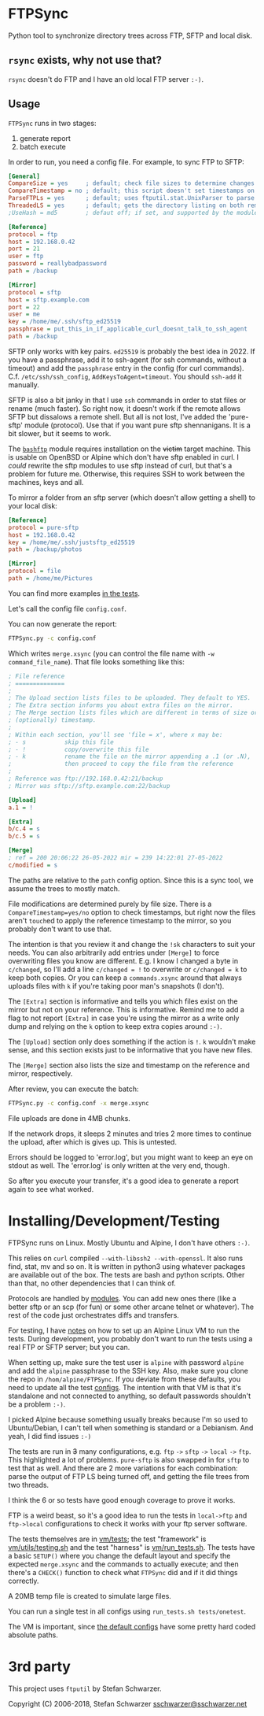 FTPSync
=======

Python tool to synchronize directory trees across FTP, SFTP and local disk.

## `rsync` exists, why not use that?

`rsync` doesn't do FTP and I have an old local FTP server `:-)`.

Usage
-----

`FTPSync` runs in two stages:

1. generate report
2. batch execute

In order to run, you need a config file. For example, to sync FTP to SFTP:

```ini
[General]
CompareSize = yes     ; default; check file sizes to determine changes
CompareTimestamp = no ; default; this script doesn't set timestamps on the remote, so it's more of a FIXME
ParseFTPLs = yes      ; default; uses ftputil.stat.UnixParser to parse the output of ftp/pure-sftp list to determine sz and tm
ThreadedLS = yes      ; default; gets the directory listing on both remotes using threads
;UseHash = md5        ; defaut off; if set, and supported by the module, it will compute a checksum using the specified algorithm, e.g. md5

[Reference]
protocol = ftp
host = 192.168.0.42
port = 21
user = ftp
password = reallybadpassword
path = /backup

[Mirror]
protocol = sftp
host = sftp.example.com
port = 22
user = me
key = /home/me/.ssh/sftp_ed25519
passphrase = put_this_in_if_applicable_curl_doesnt_talk_to_ssh_agent
path = /backup
```

SFTP only works with key pairs. `ed25519` is probably the best idea in 2022. If you have a passphrase, add it to ssh-agent (for ssh commands, without a timeout) and add the `passphrase` entry in the config (for curl commands). C.f. `/etc/ssh/ssh_config`, `AddKeysToAgent=timeout`. You should `ssh-add` it manually.

SFTP is also a bit janky in that I use `ssh` commands in order to stat files or rename (much faster). So right now, it doesn't work if the remote allows SFTP but dissalows a remote shell. But all is not lost, I've added the 'pure-sftp' module (protocol). Use that if you want pure sftp shennanigans. It is a bit slower, but it seems to work.

The [`bashftp`](https://github.com/alzwded/bashftp) module requires installation on the ~~victim~~ target machine. This is usable on OpenBSD or Alpine which don't have sftp enabled in curl. I *could* rewrite the sftp modules to use sftp instead of curl, but that's a problem for future me. Otherwise, this requires SSH to work between the machines, keys and all.

To mirror a folder from an sftp server (which doesn't allow getting a shell) to your local disk:

```ini
[Reference]
protocol = pure-sftp
host = 192.168.0.42
key = /home/me/.ssh/justsftp_ed25519
path = /backup/photos

[Mirror]
protocol = file
path = /home/me/Pictures
```

You can find more examples [in the tests](./vm/confs).

Let's call the config file `config.conf`.

You can now generate the report:

```sh
FTPSync.py -c config.conf
```

Which writes `merge.xsync` (you can control the file name with `-w command_file_name`). That file looks something like this:

```ini
; File reference
; ==============
;
; The Upload section lists files to be uploaded. They default to YES.
; The Extra section informs you about extra files on the mirror.
; The Merge section lists files which are different in terms of size or
; (optionally) timestamp.
;
; Within each section, you'll see 'file = x', where x may be:
; - s           skip this file
; - !           copy/overwrite this file
; - k           rename the file on the mirror appending a .1 (or .N),
;               then proceed to copy the file from the reference
;
; Reference was ftp://192.168.0.42:21/backup
; Mirror was sftp://sftp.example.com:22/backup

[Upload]
a.1 = !

[Extra]
b/c.4 = s
b/c.5 = s

[Merge]
; ref = 200 20:06:22 26-05-2022 mir = 239 14:22:01 27-05-2022
c/modified = s
```

The paths are relative to the `path` config option. Since this is a sync tool, we assume the trees to mostly match.

File modifications are determined purely by file size. There is a `CompareTimestamp=yes/no` option to check timestamps, but right now the files aren't `touch`ed to apply the reference timestamp to the mirror, so you probably don't want to use that.

The intention is that you review it and change the `!sk` characters to suit your needs. You can also arbitrarily add entries under `[Merge]` to force overwriting files you know are different. E.g. I know I changed a byte in `c/changed`, so I'll add a line `c/changed = !` to overwrite or `c/changed = k` to keep both copies. Or you can keep a `commands.xsync` around that always uploads files with `k` if you're taking poor man's snapshots (I don't).

The `[Extra]` section is informative and tells you which files exist on the mirror but not on your reference. This is informative. Remind me to add a flag to not report `[Extra]` in case you're using the mirror as a write only dump and relying on the `k` option to keep extra copies around `:-)`.

The `[Upload]` section only does something if the action is `!`. `k` wouldn't make sense, and this section exists just to be informative that you have new files.

The `[Merge]` section also lists the size and timestamp on the reference and mirror, respectively.

After review, you can execute the batch:

```sh
FTPSync.py -c config.conf -x merge.xsync
```

File uploads are done in 4MB chunks.

If the network drops, it sleeps 2 minutes and tries 2 more times to continue the upload, after which is gives up. This is untested.

Errors should be logged to 'error.log', but you might want to keep an eye on stdout as well. The 'error.log' is only written at the very end, though.

So after you execute your transfer, it's a good idea to generate a report again to see what worked.

# Installing/Development/Testing

FTPSync runs on Linux. Mostly Ubuntu and Alpine, I don't have others `:-)`.

This relies on `curl` compiled `--with-libssh2 --with-openssl`. It also runs find, stat, mv and so on. It is written in python3 using whatever packages are available out of the box. The tests are bash and python scripts. Other than that, no other dependencies that I can think of.

Protocols are handled by [modules](./modules). You can add new ones there (like a better sftp or an scp (for fun) or some other arcane telnet or whatever). The rest of the code just orchestrates diffs and transfers.

For testing, I have [notes](./vm/NOTES.txt) on how to set up an Alpine Linux VM to run the tests. During development, you probably don't want to run the tests using a real FTP or SFTP server; but you can.

When setting up, make sure the test user is `alpine` with password `alpine` and add the `alpine` passphrase to the SSH key. Also, make sure you clone the repo in `/hom/alpine/FTPSync`. If you deviate from these defaults, you need to update all the test [configs](./vm/confs). The intention with that VM is that it's standalone and not connected to anything, so default passwords shouldn't be a problem `:-)`.

I picked Alpine because something usually breaks because I'm so used to Ubuntu/Debian, I can't tell when something is standard or a Debianism. And yeah, I did find issues `:-)`

The tests are run in ~~3~~ many configurations, e.g. `ftp` `->` `sftp` `->` `local` `->` `ftp`. This highlighted a lot of problems. `pure-sftp` is also swapped in for `sftp` to test that as well. And there are 2 more variations for each combination: parse the output of FTP LS being turned off, and getting the file trees from two threads.

I think the 6 or so tests have good enough coverage to prove it works.

FTP is a weird beast, so it's a good idea to run the tests in `local->ftp` and `ftp->local` configurations to check it works with your ftp server software.

The tests themselves are in [vm/tests](./vm/tests); the test "framework" is [vm/utils/testing.sh](./vm/utils/testing.sh) and the test "harness" is [vm/run\_tests.sh](./vm/run_tests.sh). The tests have a basic `SETUP()` where you change the default layout and specify the expected `merge.xsync` and the commands to actually execute; and then there's a `CHECK()` function to check what `FTPSync` did and if it did things correctly.

A 20MB temp file is created to simulate large files.

You can run a single test in all configs using `run_tests.sh tests/onetest`.

The VM is important, since [the default configs](./vm/confs) have some pretty hard coded absolute paths.

3rd party
=========

This project uses `ftputil` by Stefan Schwarzer.

Copyright (C) 2006-2018, Stefan Schwarzer <sschwarzer@sschwarzer.net>
